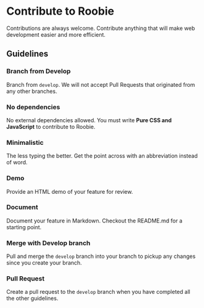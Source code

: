 # Contribute to Roobie
Contributions are always welcome.  Contribute anything that will make web development easier and more efficient.

## Guidelines

### Branch from Develop
Branch from `develop`.  We will not accept Pull Requests that originated from any other branches.

### No dependencies
No external dependencies allowed.  You must write **Pure CSS and JavaScript** to contribute to Roobie.

### Minimalistic
The less typing the better.  Get the point across with an abbreviation instead of word.

### Demo
Provide an HTML demo of your feature for review.

### Document
Document your feature in Markdown.  Checkout the README.md for a starting point.

### Merge with Develop branch
Pull and merge the `develop` branch into your branch to pickup any changes since you create your branch.

### Pull Request
Create a pull request to the `develop` branch when you have completed all the other guidelines.


